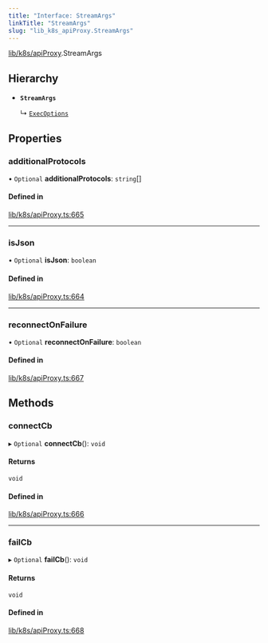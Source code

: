 ```yaml
---
title: "Interface: StreamArgs"
linkTitle: "StreamArgs"
slug: "lib_k8s_apiProxy.StreamArgs"
---
```


[lib/k8s/apiProxy](../modules/lib_k8s_apiProxy.md).StreamArgs

## Hierarchy

- **`StreamArgs`**

  ↳ [`ExecOptions`](lib_k8s_pod.ExecOptions.md)

## Properties

### additionalProtocols

• `Optional` **additionalProtocols**: `string`[]

#### Defined in

[lib/k8s/apiProxy.ts:665](https://github.com/headlamp-k8s/headlamp/blob/1093c364/frontend/src/lib/k8s/apiProxy.ts#L665)

___

### isJson

• `Optional` **isJson**: `boolean`

#### Defined in

[lib/k8s/apiProxy.ts:664](https://github.com/headlamp-k8s/headlamp/blob/1093c364/frontend/src/lib/k8s/apiProxy.ts#L664)

___

### reconnectOnFailure

• `Optional` **reconnectOnFailure**: `boolean`

#### Defined in

[lib/k8s/apiProxy.ts:667](https://github.com/headlamp-k8s/headlamp/blob/1093c364/frontend/src/lib/k8s/apiProxy.ts#L667)

## Methods

### connectCb

▸ `Optional` **connectCb**(): `void`

#### Returns

`void`

#### Defined in

[lib/k8s/apiProxy.ts:666](https://github.com/headlamp-k8s/headlamp/blob/1093c364/frontend/src/lib/k8s/apiProxy.ts#L666)

___

### failCb

▸ `Optional` **failCb**(): `void`

#### Returns

`void`

#### Defined in

[lib/k8s/apiProxy.ts:668](https://github.com/headlamp-k8s/headlamp/blob/1093c364/frontend/src/lib/k8s/apiProxy.ts#L668)
